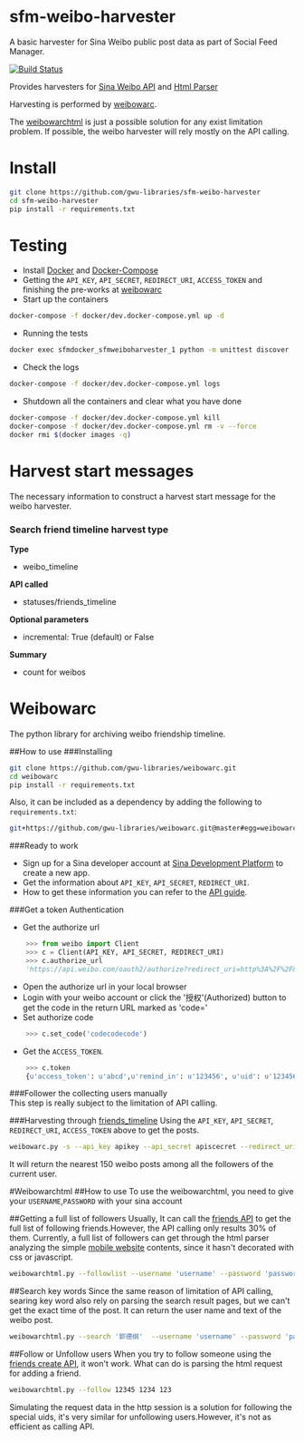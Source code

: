 # sfm-weibo-harvester
A basic harvester for Sina Weibo public post data as part of Social Feed Manager. 

[![Build Status](https://travis-ci.org/gwu-libraries/sfm-weibo-harvester.svg?branch=master)](https://travis-ci.org/gwu-libraries/sfm-weibo-harvester)

Provides harvesters for [Sina Weibo API](http://open.weibo.com/wiki/%E5%BE%AE%E5%8D%9AAPI) and [Html Parser](http://www.crummy.com/software/BeautifulSoup/bs4/doc/)

Harvesting is performed by [weibowarc](#weibowarc).

The [weibowarchtml](#weibowarchtml) is just a possible solution for any exist limitation problem. If possible, the weibo harvester will rely mostly on the API calling.

# Install
```bash
git clone https://github.com/gwu-libraries/sfm-weibo-harvester
cd sfm-weibo-harvester
pip install -r requirements.txt
```

# Testing
* Install [Docker](https://docs.docker.com/installation/) and [Docker-Compose](https://docs.docker.com/compose/install/)
* Getting the `API_KEY`, `API_SECRET`, `REDIRECT_URI`, `ACCESS_TOKEN` and finishing the pre-works at [weibowarc](#weibowarc)
* Start up the containers
```bash
docker-compose -f docker/dev.docker-compose.yml up -d
```
* Running the tests
```bash
docker exec sfmdocker_sfmweiboharvester_1 python -m unittest discover
```
* Check the logs
```bash
docker-compose -f docker/dev.docker-compose.yml logs
```
* Shutdown all the containers and clear what you have done
```bash
docker-compose -f docker/dev.docker-compose.yml kill
docker-compose -f docker/dev.docker-compose.yml rm -v --force
docker rmi $(docker images -q)
```

# Harvest start messages
The necessary information to construct a harvest start message for the weibo harvester.

### Search friend timeline harvest type
**Type**

* weibo_timeline

**API called**

* statuses/friends_timeline

**Optional parameters**

* incremental: True (default) or False

**Summary**

* count for weibos



# Weibowarc<a name="weibowarc"></a>
The python library for archiving weibo friendship timeline.

##How to use
###Installing

```bash
git clone https://github.com/gwu-libraries/weibowarc.git
cd weibowarc
pip install -r requirements.txt
```

Also, it can be included as a dependency by adding the following to `requirements.txt`:

```bash
git+https://github.com/gwu-libraries/weibowarc.git@master#egg=weibowarc
```

###Ready to work
* Sign up for a Sina developer account at [Sina Development Platform](http://open.weibo.com/apps) to create a new app.
* Get the information about `API_KEY`, `API_SECRET`, `REDIRECT_URI`.
* How to get these information you can refer to the [API guide](https://www.cs.cmu.edu/~lingwang/weiboguide/).

###Get a token Authentication
* Get the authorize url
```python
    >>> from weibo import Client
    >>> c = Client(API_KEY, API_SECRET, REDIRECT_URI)
    >>> c.authorize_url
    'https://api.weibo.com/oauth2/authorize?redirect_uri=http%3A%2F%2F&client_id=123456'
```    
* Open the authorize url in your local browser
* Login with your weibo account or click the '授权'(Authorized) button to get the code in the return URL marked as 'code='
* Set authorize code
```python
    >>> c.set_code('codecodecode')
```
* Get the `ACCESS_TOKEN`.
```python
    >>> c.token
    {u'access_token': u'abcd',u'remind_in': u'123456', u'uid': u'123456', u'expires_at': 1609785214}
```  

###Follower the collecting users manually  
This step is really subject to the limitation of API calling. 

###Harvesting through [friends_timeline](http://open.weibo.com/wiki/2/statuses/friends_timeline)
Using the `API_KEY`, `API_SECRET`, `REDIRECT_URI`, `ACCESS_TOKEN` above to get the posts.

```bash
weibowarc.py -s --api_key apikey --api_secret apiscecret --redirect_uri uri --access_token accesstoken 
```  

It will return the nearest 150 weibo posts among all the followers of the current user.

#Weibowarchtml<a name="weibowarchtml"></a>
##How to use
To use the weibowarchtml, you need to give your `USERNAME`,`PASSWORD` with your sina account  

##Getting a full list of followers
Usually, It can call the [friends API](http://open.weibo.com/wiki/2/friendships/friends) to get the full list of following friends.However, the API calling only results 30% of them.
Currently, a full list of followers can get through the html parser analyzing the simple [mobile website](http://weibo.cn/) contents, since it hasn't decorated with css or javascript. 

```bash
weibowarchtml.py --followlist --username 'username' --password 'password'
```  

##Search key words
Since the same reason of limitation of API calling, searing key word also rely on parsing the search result pages, but we can't get the exact time of the post. 
It can return the user name and text of the weibo post.

```bash
weibowarchtml.py --search '郭德纲'  --username 'username' --password 'password'
```  

##Follow or Unfollow users
When you try to follow someone using the [friends create API](http://open.weibo.com/wiki/2/friendships/create), it won't work. What can do is parsing the html request for adding a friend. 

```bash
weibowarchtml.py --follow 12345 1234 123
```  
Simulating the request data in the http session is a solution for following the special uids, it's very similar for unfollowing users.However, it's not as efficient as calling API.
